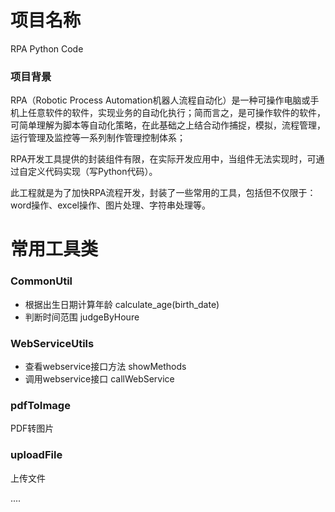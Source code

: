 # 项目名称
RPA Python Code
### 项目背景
RPA（Robotic Process Automation机器人流程自动化）是一种可操作电脑或手机上任意软件的软件，实现业务的自动化执行；简而言之，是可操作软件的软件，可简单理解为脚本等自动化策略，在此基础之上结合动作捕捉，模拟，流程管理，运行管理及监控等一系列制作管理控制体系；

RPA开发工具提供的封装组件有限，在实际开发应用中，当组件无法实现时，可通过自定义代码实现（写Python代码）。

此工程就是为了加快RPA流程开发，封装了一些常用的工具，包括但不仅限于：word操作、excel操作、图片处理、字符串处理等。

# 常用工具类
### CommonUtil
- 根据出生日期计算年龄 calculate_age(birth_date)
- 判断时间范围 judgeByHoure

### WebServiceUtils
- 查看webservice接口方法 showMethods
- 调用webservice接口 callWebService

### pdfToImage
PDF转图片

### uploadFile
上传文件

....
